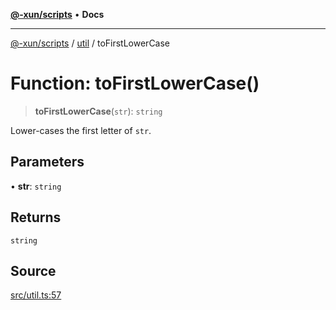 [**@-xun/scripts**](../../README.md) • **Docs**

***

[@-xun/scripts](../../README.md) / [util](../README.md) / toFirstLowerCase

# Function: toFirstLowerCase()

> **toFirstLowerCase**(`str`): `string`

Lower-cases the first letter of `str`.

## Parameters

• **str**: `string`

## Returns

`string`

## Source

[src/util.ts:57](https://github.com/Xunnamius/xscripts/blob/b453fa840778101fac1e5f79d0e006f610b3882e/src/util.ts#L57)
